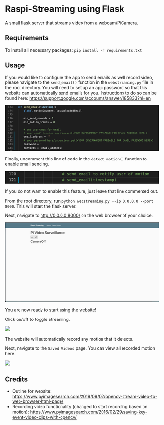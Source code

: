 # Raspi-Streaming using Flask
A small flask server that streams video from a webcam/PiCamera.

## Requirements
To install all necessary packages: `pip install -r requirements.txt`

## Usage
If you would like to configure the app to send emails as well record video, please navigate to the `send_email()` function in the `webstreaming.py` file in the root directory. You will need to set up an app password so that this website can automatically send emails for you. Instructions to do so can be found here: https://support.google.com/accounts/answer/185833?hl=en

![](./images/email-settings.png)

Finally, uncomment this line of code in the `detect_motion()` function to enable email sending.

![](./images/enable-email.png)

If you do not want to enable this feature, just leave that line commented out.

From the root directory, run `python webstreaming.py --ip 0.0.0.0 --port 8000`. This will start the flask server.

Next, navigate to http://0.0.0.0:8000/ on the web browser of your choice.

![](./images/Flask-homepage.png)

You are now ready to start using the website!

Click on/off to toggle streaming:

![](./images/Camera-On.gif)

The website will automatically record any motion that it detects.

Next, navigate to the `Saved Videos` page. You can view all recorded motion here.

![](./images/saved-video.gif)

## Credits

* Outline for website: https://www.pyimagesearch.com/2019/09/02/opencv-stream-video-to-web-browser-html-page/
* Recording video functionality (changed to start recording based on motion): https://www.pyimagesearch.com/2016/02/29/saving-key-event-video-clips-with-opencv/

